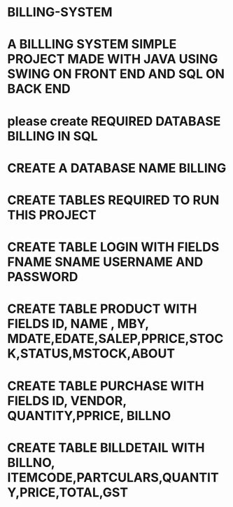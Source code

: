 # BILLING-SYSTEM
# A BILLLING SYSTEM SIMPLE PROJECT MADE WITH JAVA USING SWING ON FRONT END AND SQL ON BACK END  
 # please create REQUIRED DATABASE BILLING IN SQL 
 # CREATE A DATABASE NAME BILLING
 # CREATE TABLES REQUIRED TO RUN THIS PROJECT 
 # CREATE TABLE LOGIN WITH FIELDS FNAME SNAME USERNAME AND PASSWORD 
 # CREATE TABLE  PRODUCT WITH FIELDS ID, NAME , MBY, MDATE,EDATE,SALEP,PPRICE,STOCK,STATUS,MSTOCK,ABOUT
 # CREATE TABLE PURCHASE WITH FIELDS ID, VENDOR, QUANTITY,PPRICE, BILLNO
 # CREATE TABLE BILLDETAIL WITH BILLNO, ITEMCODE,PARTCULARS,QUANTITY,PRICE,TOTAL,GST
 
